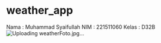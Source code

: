 # weather_app
Nama : Muhammad Syaifullah
NIM : 221511060
Kelas : D32B
![Uploading weatherFoto.jpg…]()
